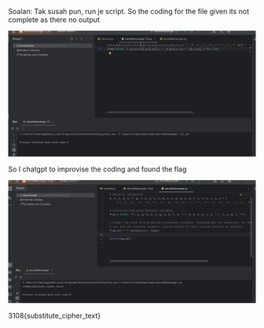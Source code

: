 Soalan:
Tak susah pun, run je script.
So the coding for the file given its not complete as there no output

![mesejrahsia](<../screenshots/Mesej Rahsia.png>)

So I chatgpt to improvise the coding and found the flag

![mesejrahsia2](<../screenshots/mesej rahsia2.png>)

3108{substitute_cipher_text}